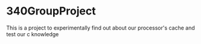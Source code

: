 # 340GroupProject
This is a project to experimentally find out about our processor's cache and test our c knowledge
